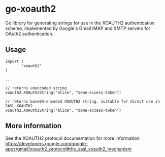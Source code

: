 go-xoauth2
====================

Go library for generating strings for use in the XOAUTH2 authentication scheme,
implemented by Google's Gmail IMAP and SMTP servers for OAuth2 authentication.


Usage
--------------------

    import (
           "xoauth2"
    )
    
    ...
    
    // returns unencoded string
    xoauth2.XOAuth2String("alice", "some-access-token")
  
    // returns base64-encoded XOAUTH2 string, suitable for direct use in SASL XOAUTH2
    xoauth2.XOAuth2String("alice", "some-access-token")


More information
--------------------

See the XOAUTH2 protocol documentation for more information:
    https://developers.google.com/google-apps/gmail/xoauth2_protocol#the_sasl_xoauth2_mechanism
